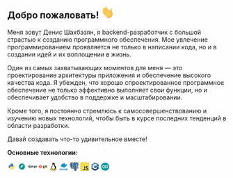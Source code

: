 ## Добро пожаловать! <img src="./data/img/welcome/wave.gif" width="30">


Меня зовут Денис Шахбазян, я backend-разработчик с большой страстью к созданию программного обеспечения. Мое увлечение программированием проявляется не только в написании кода, но и в создании идей и их воплощении в жизнь.

Один из самых захватывающих моментов для меня — это проектирование архитектуры приложения и обеспечение высокого качества кода. Я убежден, что хорошо спроектированное программное обеспечение не только эффективно выполняет свои функции, но и обеспечивает удобство в поддержке и масштабировании.

Кроме того, я постоянно стремлюсь к самосовершенствованию и изучению новых технологий, чтобы быть в курсе последних тенденций в области разработки. 

Давай создавать что-то удивительное вместе!


**Основные технологии:**

<code><img src="./data/img/technologies/python.png" height="20"></code>
<code><img src="./data/img/technologies/fastapi.png" height="20"></code>
<code><img src="./data/img/technologies/django.png" height="20"></code>
<code><img src="./data/img/technologies/git.png" height="20"></code>
<code><img src="./data/img/technologies/linux.png" height="20"></code>
<code><img src="./data/img/technologies/docker.png" height="20"></code>
<code><img src="./data/img/technologies/postgresql.png" height="20"></code>
<code><img src="./data/img/technologies/javascript.png" height="20"></code>
<code><img src="./data/img/technologies/cpp.png" height="20"></code>
<code><img src="./data/img/technologies/arduino.png" height="20"></code>
<!--
**DenisShahbazyan/DenisShahbazyan** is a ✨ _special_ ✨ repository because its `README.md` (this file) appears on your GitHub profile.

Here are some ideas to get you started:

- 🔭 I’m currently working on ...
- 🌱 I’m currently learning ...
- 👯 I’m looking to collaborate on ...
- 🤔 I’m looking for help with ...
- 💬 Ask me about ...
- 📫 How to reach me: ...
- 😄 Pronouns: ...
- ⚡ Fun fact: ...
-->
